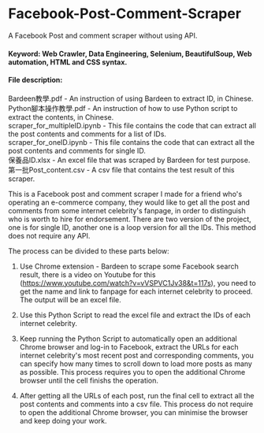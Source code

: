 # Facebook-Post-Comment-Scraper
A Facebook Post and comment scraper without using API.

#### Keyword: Web Crawler, Data Engineering, Selenium, BeautifulSoup, Web automation, HTML and CSS syntax.  

#### File description:
Bardeen教學.pdf - An instruction of using Bardeen to extract ID, in Chinese.    
Python腳本操作教學.pdf - An instruction of how to use Python script to extract the contents, in Chinese.      
scraper_for_multipleID.ipynb - This file contains the code that can extract all the post contents and comments for a list of IDs.     
scraper_for_oneID.ipynb - This file contains the code that can extract all the post contents and comments for single ID.      
保養品ID.xlsx - An excel file that was scraped by Bardeen for test purpose.      
第一批Post_content.csv - A csv file that contains the test result of this scraper.       

This is a Facebook post and comment scraper I made for a friend who's operating an e-commerce company, they would like to get all the post and comments from some internet celebrity's fanpage, in order to distinguish who is worth to hire for endorsement.
There are two version of the project, one is for single ID, another one is a loop version for all the IDs. This method does not require any API.

The process can be divided to these parts below:
1. Use Chrome extension - Bardeen to scrape some Facebook search result, there is a video on Youtube for this (https://www.youtube.com/watch?v=vVSPVC1Jv38&t=117s), you need to get the name and link to fanpage for each internet celebrity to proceed. The output will be an excel file.

2. Use this Python Script to read the excel file and extract the IDs of each internet celebrity.

3. Keep running the Python Script to automatically open an additional Chrome browser and log-in to Facebook, extract the URLs for each internet celebrity's most recent post and corresponding comments, you can specify how many times to scroll down to load more posts as many as possible. This process requires you to open the additional Chrome browser until the cell finishs the operation.

4. After getting all the URLs of each post, run the final cell to extract all the post contents and comments into a csv file. This process do not require to open the additional Chrome browser, you can minimise the browser and keep doing your work. 
